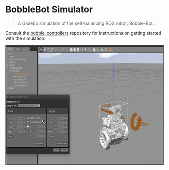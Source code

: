 # BobbleBot Simulator
> A Gazebo simulation of the self-balancing ROS robot, Bobble-Bot.

Consult the [bobble_controllers](https://github.com/super-owesome/bobble_controllers) repository for instructions
on getting started with the simulation.

<a href="http://www.youtube.com/watch?feature=player_embedded&v=hS7kfhN-8V8" 
target="_blank"><img src="imgs/BobbleBotGazebo.png" 
alt="BobbleBot Simulation" width="840" height="380" border="1" /></a>
